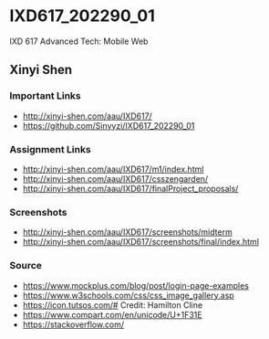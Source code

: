 # IXD617_202290_01
IXD 617 Advanced Tech: Mobile Web

## Xinyi Shen

### Important Links
- http://xinyi-shen.com/aau/IXD617/
- https://github.com/Sinyyzi/IXD617_202290_01

### Assignment Links
- http://xinyi-shen.com/aau/IXD617/m1/index.html
- http://xinyi-shen.com/aau/IXD617/csszengarden/
- http://xinyi-shen.com/aau/IXD617/finalProject_proposals/

### Screenshots
- http://xinyi-shen.com/aau/IXD617/screenshots/midterm
- http://xinyi-shen.com/aau/IXD617/screenshots/final/index.html

### Source
- https://www.mockplus.com/blog/post/login-page-examples
- https://www.w3schools.com/css/css_image_gallery.asp
- https://icon.tutsos.com/# Credit: Hamilton Cline
- https://www.compart.com/en/unicode/U+1F31E
- https://stackoverflow.com/

